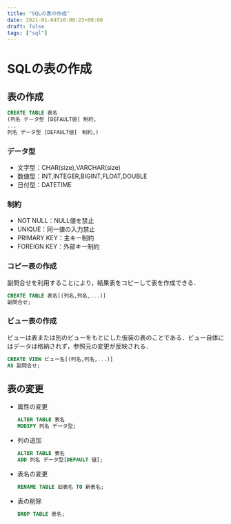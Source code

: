 ```yaml
---
title: "SQLの表の作成"
date: 2021-01-04T10:00:23+09:00
draft: false
tags: ["sql"] 
---
```

<!--more-->
# SQLの表の作成
## 表の作成
```sql
CREATE TABLE 表名
(列名 データ型 [DEFAULT値] 制約,
...
列名 データ型 [DEFAULT値]　制約,)
```

### データ型
- 文字型：CHAR(size),VARCHAR(size)
- 数値型：INT,INTEGER,BIGINT,FLOAT,DOUBLE
- 日付型：DATETIME

### 制約
- NOT NULL：NULL値を禁止
- UNIQUE：同一値の入力禁止
- PRIMARY KEY：主キー制約
- FOREIGN KEY：外部キー制約

### コピー表の作成
副問合せを利用することにより，結果表をコピーして表を作成できる．
```sql
CREATE TABLE 表名[(列名,列名,...)]
副問合せ;
```
### ビュー表の作成
ビューは表または別のビューをもとにした仮装の表のことである．ビュー自体にはデータは格納されず，参照元の変更が反映される．
```sql
CREATE VIEW ビュー名[(列名,列名,...)]
AS 副問合せ;
```

## 表の変更
- 属性の変更
    ```sql
    ALTER TABLE 表名
    MODIFY 列名 データ型;
    ```
- 列の追加
    ```sql
    ALTER TABLE 表名
    ADD 列名 データ型[DEFAULT 値];
    ```
- 表名の変更
    ```sql
    RENAME TABLE 旧表名 TO 新表名;
    ```
- 表の削除
    ```sql
    DROP TABLE 表名;
    ```
